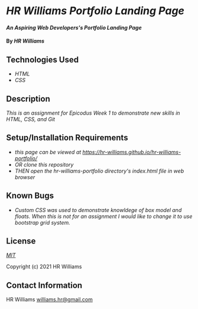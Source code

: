 # _HR Williams Portfolio Landing Page_

#### _An Aspiring Web Developers's Portfolio Landing Page_

#### By _**HR Williams**_

## Technologies Used

* _HTML_
* _CSS_

## Description

_This is an assignment for Epicodus Week 1 to demonstrate new skills in HTML, CSS, and Git_

## Setup/Installation Requirements

* _this page can be viewed at https://hr-williams.github.io/hr-williams-portfolio/_
* _OR clone this repository_
* _THEN open the hr-williams-portfolio directory's index.html file in web browser_


## Known Bugs

* _Custom CSS was used to demonstrate knowldege of box model and floats. When this is not for an assignment I would like to change it to use bootstrap grid system._

## License

_[MIT](https://choosealicense.com/licenses/mit/)_

Copyright (c) 2021 HR Williams

## Contact Information

HR Williams <williams.hr@gmail.com>